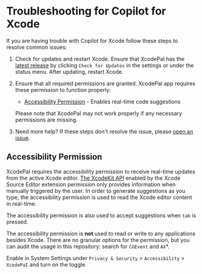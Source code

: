 # Troubleshooting for Copilot for Xcode

If you are having trouble with Copilot for Xcode follow these steps to resolve
common issues:

1. Check for updates and restart Xcode. Ensure that XcodePaI has the
   [latest release](https://github.com/so898/XcodePaI/releases/latest/)
   by clicking `Check for Updates` in the settings or under the status menu. After
   updating, restart Xcode.

2. Ensure that all required permissions are granted. XcodePaI app requires these permission to function properly:
   - [Accessibility Permission](#accessibility-permission) - Enables real-time code suggestions

   Please note that XcodePaI may not work properly if any necessary permissions are missing.

3. Need more help? If these steps don't resolve the issue, please [open an
   issue](https://github.com/so898/XcodePaI/issues/new/choose).

## Accessibility Permission

XcodePaI requires the accessibility permission to receive
real-time updates from the active Xcode editor. [The XcodeKit
API](https://developer.apple.com/documentation/xcodekit)
enabled by the Xcode Source Editor extension permission only provides
information when manually triggered by the user. In order to generate
suggestions as you type, the accessibility permission is used to read the
Xcode editor content in real-time.

The accessibility permission is also used to accept suggestions when `tab` is
pressed.

The accessibility permission is __not__ used to read or write to any
applications besides Xcode. There are no granular options for the permission,
but you can audit the usage in this repository: search for `CGEvent` and `AX`*.

Enable in System Settings under `Privacy & Security` > `Accessibility` > 
`XcodePaI` and turn on the toggle.